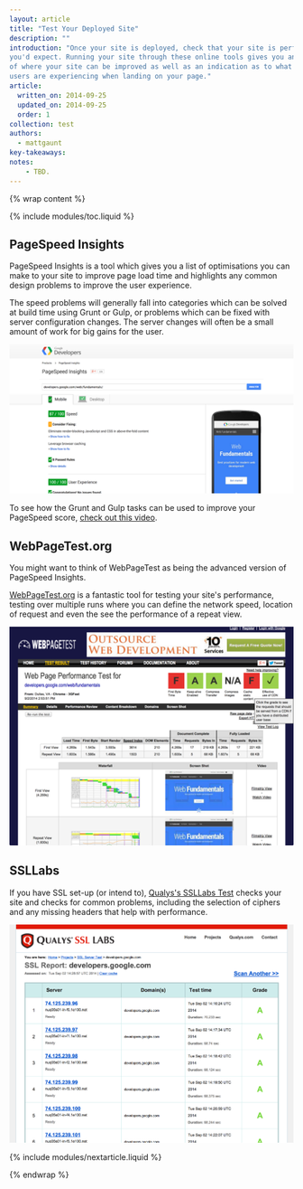 ```yaml
---
layout: article
title: "Test Your Deployed Site"
description: ""
introduction: "Once your site is deployed, check that your site is performing and acting as
you'd expect. Running your site through these online tools gives you an overview
of where your site can be improved as well as an indication as to what your
users are experiencing when landing on your page."
article:
  written_on: 2014-09-25
  updated_on: 2014-09-25
  order: 1
collection: test
authors:
  - mattgaunt
key-takeaways:
notes:
    - TBD.
---
```

{% wrap content %}

{% include modules/toc.liquid %}

## PageSpeed Insights

PageSpeed Insights is a tool which gives you a list of optimisations you can
make to your site to improve page load time and highlights any common design
problems to improve the user experience.

The speed problems will generally fall into categories which can be solved at
build time using Grunt or Gulp, or problems which can be fixed with server
configuration changes. The server changes will often be a small amount of work
for big gains for the user.

<img src="imgs/pagespeed-insights.png" alt="PageSpeed Insights Example" />

To see how the Grunt and Gulp tasks can be used to improve your PageSpeed score,
[check out this video](https://www.youtube.com/watch?v=pNKnhBIVj4w).

## WebPageTest.org

You might want to think of WebPageTest as being the advanced version of
PageSpeed Insights.

[WebPageTest.org](http://webpagetest.org) is a fantastic tool for testing your
site's performance, testing over multiple runs where you can define the network
speed, location of request and even the see the performance of a repeat view.

<img src="imgs/webpagetest.png" alt="Web PageTest Example" />

## SSLLabs

If you have SSL set-up (or intend to), [Qualys's SSLLabs
Test](https://www.ssllabs.com/ssltest/) checks your site and checks for common
problems, including the selection of ciphers and any missing headers that help
with performance.

<img src="imgs/qualsys-ssllabs.png" alt="Qualys SSLLabs Example" />

{% include modules/nextarticle.liquid %}

{% endwrap %}
